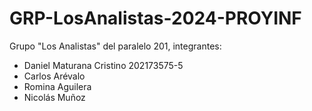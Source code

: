# GRP-LosAnalistas-2024-PROYINF

Grupo "Los Analistas" del paralelo 201, integrantes:

- Daniel Maturana Cristino 202173575-5
- Carlos Arévalo
- Romina Aguilera
- Nicolás Muñoz 
